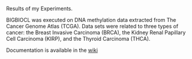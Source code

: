 Results of my Experiments. 

BIGBIOCL was executed on DNA methylation data extracted from The Cancer Genome Atlas (TCGA). Data sets were related to three types of cancer: the Breast Invasive Carcinoma (BRCA), the Kidney Renal Papillary Cell Carcinoma (KIRP), and the Thyroid Carcinoma (THCA). 

Documentation is available in the [wiki](https://github.com/fcproj/BIGBIOCL/wiki/Experiments)
